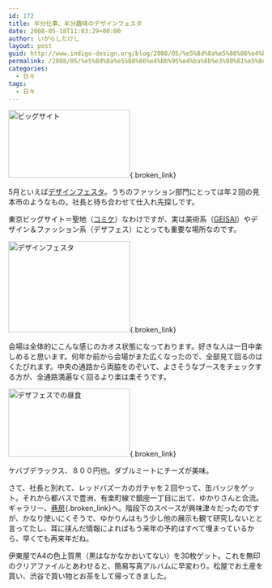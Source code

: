 ```yaml
---
id: 172
title: 半分仕事、半分趣味のデザインフェスタ
date: 2008-05-18T11:03:29+00:00
author: いがらしたけし
layout: post
guid: http://www.indigo-design.org/blog/2008/05/%e5%8d%8a%e5%88%86%e4%bb%95%e4%ba%8b%e3%80%81%e5%8d%8a%e5%88%86%e8%b6%a3%e5%91%b3%e3%81%ae%e3%83%87%e3%82%b6%e3%82%a4%e3%83%b3%e3%83%95%e3%82%a7%e3%82%b9%e3%82%bf/
permalink: /2008/05/%e5%8d%8a%e5%88%86%e4%bb%95%e4%ba%8b%e3%80%81%e5%8d%8a%e5%88%86%e8%b6%a3%e5%91%b3%e3%81%ae%e3%83%87%e3%82%b6%e3%82%a4%e3%83%b3%e3%83%95%e3%82%a7%e3%82%b9%e3%82%bf/
categories:
  - 日々
tags:
  - 日々
---
```

[<img src="http://art3.photozou.jp/pub/767/120767/photo/9706579.jpg" alt="ビッグサイト" width="240" height="134" />](http://photozou.jp/photo/show/120767/9706579){.broken_link} 

5月といえば[デザインフェスタ](http://www.designfesta.com/)。うちのファッション部門にとっては年２回の見本市のようなもの。社長と待ち合わせて仕入れ先探しです。

東京ビッグサイト＝聖地（[コミケ](http://www.comiket.co.jp/)）なわけですが、実は美術系（[GEISAI](http://www.geisai.net/)）やデザイン＆ファッション系（デザフェス）にとっても重要な場所なのです。

[<img src="http://art1.photozou.jp/pub/767/120767/photo/9706573.jpg" alt="デザインフェスタ" width="240" height="180" />](http://photozou.jp/photo/show/120767/9706573){.broken_link} 

会場は全体的にこんな感じのカオス状態になっております。好きな人は一日中楽しめると思います。何年か前から会場がまた広くなったので、全部見て回るのはくたびれます。中央の通路から両脇をのぞいて、よさそうなブースをチェックする方が、全通路満遍なく回るより楽は楽そうです。

[<img src="http://art6.photozou.jp/pub/767/120767/photo/9706570.jpg" alt="デザフェスでの昼食" width="240" height="134" />](http://photozou.jp/photo/show/120767/9706570){.broken_link} 

ケバブデラックス、８００円也。ダブルミートにチーズが美味。

さて、社長と別れて、レッドバズーカのガチャを２回やって、缶バッジをゲット。それから都バスで豊洲、有楽町線で銀座一丁目に出て、ゆかりさんと合流。ギャラリー、[巷房](http://www.spinn-aker.co.jp/kobo.htm){.broken_link}へ。階段下のスペースが興味津々だったのですが、かなり使いにくそうで、ゆかりんはもう少し他の展示も観て研究しないとと言ってたし、耳に挟んだ情報によればもう来年の予約はすべて埋まっているから、早くても再来年だね。

伊東屋でA4の色上質黒（黒はなかなかおいてない）を30枚ゲット。これを無印のクリアファイルとあわせると、簡易写真アルバムに早変わり。松屋でお土産を買い、渋谷で買い物とお茶をして帰ってきました。

